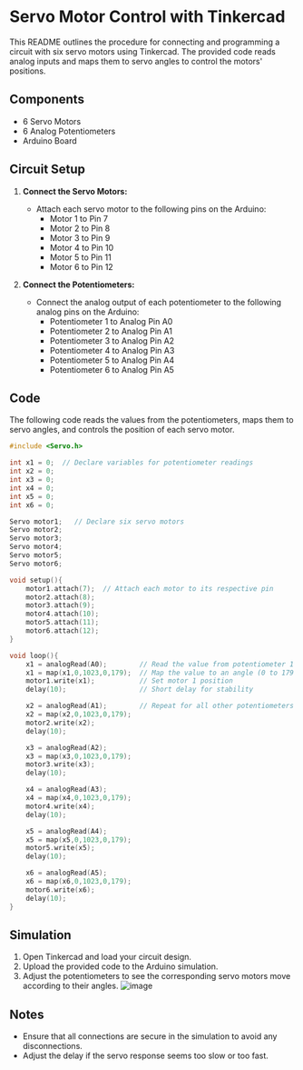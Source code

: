 

# Servo Motor Control with Tinkercad

This README outlines the procedure for connecting and programming a circuit with six servo motors using Tinkercad. The provided code reads analog inputs and maps them to servo angles to control the motors' positions.

## Components

- 6 Servo Motors
- 6 Analog Potentiometers
- Arduino Board

## Circuit Setup

1. **Connect the Servo Motors:**
   - Attach each servo motor to the following pins on the Arduino:
     - Motor 1 to Pin 7
     - Motor 2 to Pin 8
     - Motor 3 to Pin 9
     - Motor 4 to Pin 10
     - Motor 5 to Pin 11
     - Motor 6 to Pin 12

2. **Connect the Potentiometers:**
   - Connect the analog output of each potentiometer to the following analog pins on the Arduino:
     - Potentiometer 1 to Analog Pin A0
     - Potentiometer 2 to Analog Pin A1
     - Potentiometer 3 to Analog Pin A2
     - Potentiometer 4 to Analog Pin A3
     - Potentiometer 5 to Analog Pin A4
     - Potentiometer 6 to Analog Pin A5

## Code

The following code reads the values from the potentiometers, maps them to servo angles, and controls the position of each servo motor.

```cpp
#include <Servo.h>

int x1 = 0;  // Declare variables for potentiometer readings
int x2 = 0;
int x3 = 0;
int x4 = 0;
int x5 = 0;
int x6 = 0;

Servo motor1;   // Declare six servo motors
Servo motor2;
Servo motor3;
Servo motor4;
Servo motor5;
Servo motor6;

void setup(){
    motor1.attach(7);  // Attach each motor to its respective pin
    motor2.attach(8); 
    motor3.attach(9);
    motor4.attach(10);
    motor5.attach(11);
    motor6.attach(12);
}

void loop(){
    x1 = analogRead(A0);        // Read the value from potentiometer 1
    x1 = map(x1,0,1023,0,179);  // Map the value to an angle (0 to 179 degrees)
    motor1.write(x1);           // Set motor 1 position
    delay(10);                  // Short delay for stability

    x2 = analogRead(A1);        // Repeat for all other potentiometers
    x2 = map(x2,0,1023,0,179);
    motor2.write(x2);
    delay(10);

    x3 = analogRead(A2);
    x3 = map(x3,0,1023,0,179);
    motor3.write(x3);
    delay(10);

    x4 = analogRead(A3);
    x4 = map(x4,0,1023,0,179);
    motor4.write(x4);
    delay(10);

    x5 = analogRead(A4);
    x5 = map(x5,0,1023,0,179);
    motor5.write(x5);
    delay(10);

    x6 = analogRead(A5);
    x6 = map(x6,0,1023,0,179);
    motor6.write(x6);
    delay(10);
}
```

## Simulation

1. Open Tinkercad and load your circuit design.
2. Upload the provided code to the Arduino simulation.
3. Adjust the potentiometers to see the corresponding servo motors move according to their angles.
![image](https://github.com/user-attachments/assets/c13d0d4c-c96d-402a-8496-376d44c964d3)

## Notes

- Ensure that all connections are secure in the simulation to avoid any disconnections.
- Adjust the delay if the servo response seems too slow or too fast.

